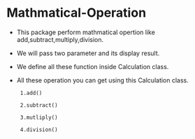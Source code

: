 # Mathmatical-Operation

* This package perform mathmatical opertion like
  add,subtract,multiply,division.

 * We will pass two parameter and its display result.

 * We define all these function inside Calculation class.

 * All these operation you can get using this Calculation class.

        1.add()

        2.subtract()

        3.mutliply()

        4.division()

 

